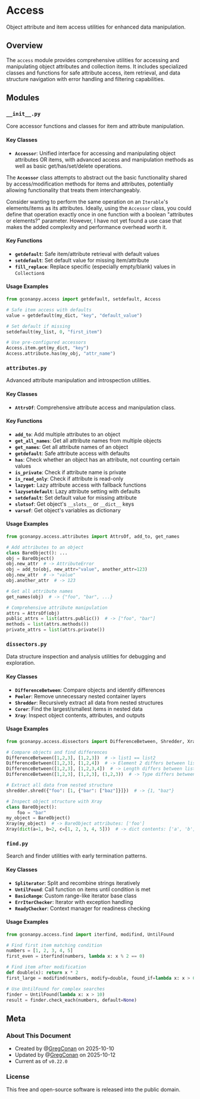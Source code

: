 # Access

Object attribute and item access utilities for enhanced data manipulation.

## Overview

The `access` module provides comprehensive utilities for accessing and manipulating object attributes and collection items. It includes specialized classes and functions for safe attribute access, item retrieval, and data structure navigation with error handling and filtering capabilities.

## Modules

### `__init__.py`

Core accessor functions and classes for item and attribute manipulation.  

#### Key Classes

- **`Accessor`**: Unified interface for accessing and manipulating object attributes OR items, with advanced access and manipulation methods as well as basic get/has/set/delete operations.

The **`Accessor`** class attempts to abstract out the basic functionality shared by access/modification methods for items and attributes, potentially allowing functionality that treats them interchangeably.

Consider wanting to perform the same operation on an `Iterable`'s elements/items as its attributes. Ideally, using the `Accessor` class, you could define that operation exactly once in one function with a boolean "attributes or elements?" parameter. However, I have not yet found a use case that makes the added complexity and performance overhead worth it.

#### Key Functions

- **`getdefault`**: Safe item/attribute retrieval with default values
- **`setdefault`**: Set default value for missing item/attribute
- **`fill_replace`**: Replace specific (especially empty/blank) values in `Collection`s

#### Usage Examples

```python
from gconanpy.access import getdefault, setdefault, Access

# Safe item access with defaults
value = getdefault(my_dict, "key", "default_value")

# Set default if missing
setdefault(my_list, 0, "first_item")

# Use pre-configured accessors
Access.item.get(my_dict, "key")
Access.attribute.has(my_obj, "attr_name")
```

### `attributes.py`

Advanced attribute manipulation and introspection utilities.

#### Key Classes

- **`AttrsOf`**: Comprehensive attribute access and manipulation class.

#### Key Functions

- **`add_to`**: Add multiple attributes to an object
- **`get_all_names`**: Get all attribute names from multiple objects
- **`get_names`**: Get all attribute names of an object
- **`getdefault`**: Safe attribute access with defaults
- **`has`**: Check whether an object has an attribute, not counting certain values
- **`is_private`**: Check if attribute name is private
- **`is_read_only`**: Check if attribute is read-only
- **`lazyget`**: Lazy attribute access with fallback functions
- **`lazysetdefault`**: Lazy attribute setting with defaults
- **`setdefault`**: Set default value for missing attribute
- **`slotsof`**: Get object's `__slots__` or `__dict__` keys
- **`varsof`**: Get object's variables as dictionary

#### Usage Examples

```python
from gconanpy.access.attributes import AttrsOf, add_to, get_names

# Add attributes to an object
class BareObject(): ...
obj = BareObject()
obj.new_attr  # -> AttributeError
obj = add_to(obj, new_attr="value", another_attr=123)
obj.new_attr  # -> "value"
obj.another_attr  # -> 123

# Get all attribute names
get_names(obj)  # -> {"foo", "bar", ...}

# Comprehensive attribute manipulation
attrs = AttrsOf(obj)
public_attrs = list(attrs.public())  # -> ["foo", "bar"]
methods = list(attrs.methods())
private_attrs = list(attrs.private())
```

### `dissectors.py`

Data structure inspection and analysis utilities for debugging and exploration.

#### Key Classes

- **`DifferenceBetween`**: Compare objects and identify differences
- **`Peeler`**: Remove unnecessary nested container layers
- **`Shredder`**: Recursively extract all data from nested structures
- **`Corer`**: Find the largest/smallest items in nested data
- **`Xray`**: Inspect object contents, attributes, and outputs

#### Usage Examples

```python
from gconanpy.access.dissectors import DifferenceBetween, Shredder, Xray

# Compare objects and find differences
DifferenceBetween([1,2,3], [1,2,3])  # -> list1 == list2
DifferenceBetween([1,2,3], [1,2,4])  # -> Element 2 differs between list1 and list2: Element 2 of list1 is 3 and element 2 of list2 is 4
DifferenceBetween([1,2,3], [1,2,3,4])  # -> Length differs between list1 and list2: Length of list1 is 3 and length of list2 is 4
DifferenceBetween([1,2,3], [1,2,3], (1,2,3))  # -> Type differs between list1, list2, and tuple1: Type of list1 is <class 'list'>, type of list2 is <class 'list'>, and type of tuple1 is <class 'tuple'>

# Extract all data from nested structure
shredder.shred({"foo": [1, {"bar": ["baz"]}]})  # -> {1, "baz"}

# Inspect object structure with Xray
class BareObject():
    foo = "bar"
my_object = BareObject()
Xray(my_object)  # -> BareObject attributes: ['foo']
Xray(dict(a=1, b=2, c=[1, 2, 3, 4, 5]))  # -> dict contents: ['a', 'b', and 'c']
```

### `find.py`

Search and finder utilities with early termination patterns.

#### Key Classes

- **`Spliterator`**: Split and recombine strings iteratively
- **`UntilFound`**: Call function on items until condition is met
- **`BasicRange`**: Custom range-like iterator base class
- **`ErrIterChecker`**: Iterator with exception handling
- **`ReadyChecker`**: Context manager for readiness checking

#### Usage Examples

```python
from gconanpy.access.find import iterfind, modifind, UntilFound

# Find first item matching condition
numbers = [1, 2, 3, 4, 5]
first_even = iterfind(numbers, lambda x: x % 2 == 0)

# Find item after modification
def double(x): return x * 2
first_large = modifind(numbers, modify=double, found_if=lambda x: x > 6)

# Use UntilFound for complex searches
finder = UntilFound(lambda x: x > 10)
result = finder.check_each(numbers, default=None)
```

## Meta

### About This Document

- Created by @[GregConan](https://github.com/GregConan) on 2025-10-10
- Updated by @[GregConan](https://github.com/GregConan) on 2025-10-12
- Current as of `v0.22.0`

### License

This free and open-source software is released into the public domain.
